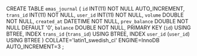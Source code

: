 CREATE TABLE `emas_journal` (
	`id` INT(11) NOT NULL AUTO_INCREMENT,
	`trans_id` INT(11) NOT NULL,
	`user_id` INT(11) NOT NULL,
	`volume` DOUBLE NOT NULL,
	`created_at` DATETIME NOT NULL,
	`prev_balance` DOUBLE NOT NULL DEFAULT '0',
	`balance` DOUBLE NOT NULL,
	PRIMARY KEY (`id`) USING BTREE,
	INDEX `trans_id` (`trans_id`) USING BTREE,
	INDEX `user_id` (`user_id`) USING BTREE
)
COLLATE='latin1_swedish_ci'
ENGINE=InnoDB
AUTO_INCREMENT=3
;
